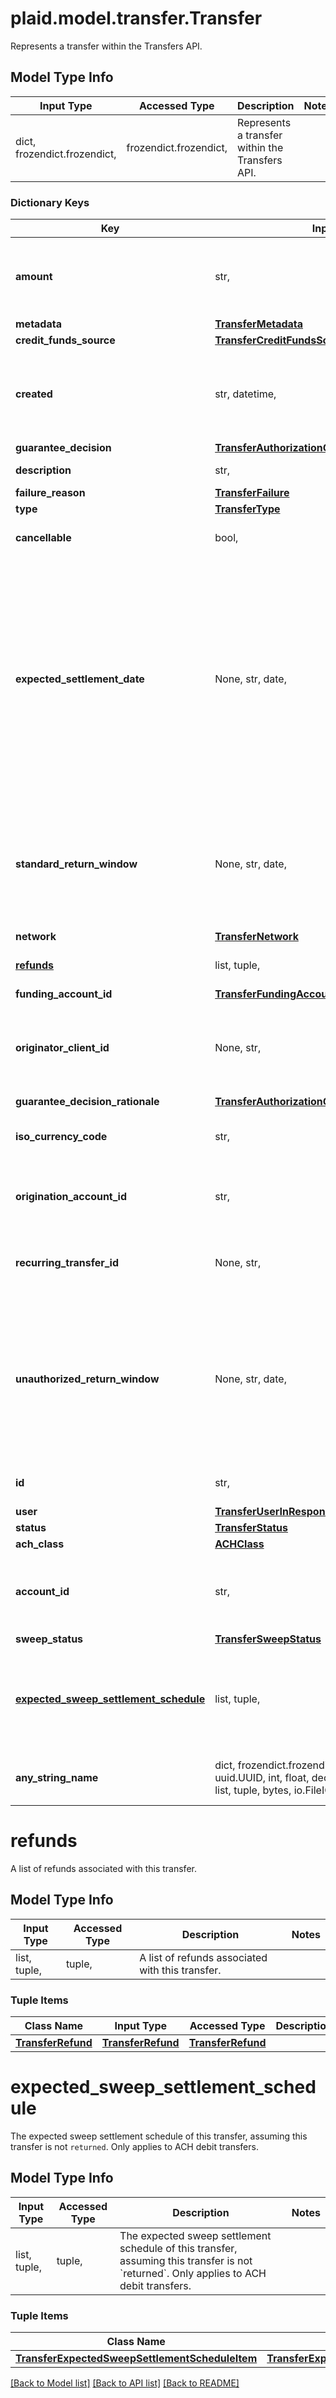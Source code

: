 # plaid.model.transfer.Transfer

Represents a transfer within the Transfers API.

## Model Type Info
Input Type | Accessed Type | Description | Notes
------------ | ------------- | ------------- | -------------
dict, frozendict.frozendict,  | frozendict.frozendict,  | Represents a transfer within the Transfers API. | 

### Dictionary Keys
Key | Input Type | Accessed Type | Description | Notes
------------ | ------------- | ------------- | ------------- | -------------
**amount** | str,  | str,  | The amount of the transfer (decimal string with two digits of precision e.g. \&quot;10.00\&quot;). | 
**metadata** | [**TransferMetadata**](TransferMetadata.md) | [**TransferMetadata**](TransferMetadata.md) |  | 
**credit_funds_source** | [**TransferCreditFundsSource**](TransferCreditFundsSource.md) | [**TransferCreditFundsSource**](TransferCreditFundsSource.md) |  | 
**created** | str, datetime,  | str,  | The datetime when this transfer was created. This will be of the form &#x60;2006-01-02T15:04:05Z&#x60; | value must conform to RFC-3339 date-time
**guarantee_decision** | [**TransferAuthorizationGuaranteeDecision**](TransferAuthorizationGuaranteeDecision.md) | [**TransferAuthorizationGuaranteeDecision**](TransferAuthorizationGuaranteeDecision.md) |  | 
**description** | str,  | str,  | The description of the transfer. | 
**failure_reason** | [**TransferFailure**](TransferFailure.md) | [**TransferFailure**](TransferFailure.md) |  | 
**type** | [**TransferType**](TransferType.md) | [**TransferType**](TransferType.md) |  | 
**cancellable** | bool,  | BoolClass,  | When &#x60;true&#x60;, you can still cancel this transfer. | 
**expected_settlement_date** | None, str, date,  | NoneClass, str,  | The expected date when the full amount of the transfer settles at the consumers’ account, if the transfer is credit; or at the customer&#x27;s business checking account, if the transfer is debit. Only set for ACH transfers and is null for non-ACH transfers. Only set for ACH transfers. This will be of the form YYYY-MM-DD. | value must conform to RFC-3339 full-date YYYY-MM-DD
**standard_return_window** | None, str, date,  | NoneClass, str,  | The date 3 business days from settlement date indicating the following ACH returns can no longer happen: R01, R02, R03, R29. This will be of the form YYYY-MM-DD. | value must conform to RFC-3339 full-date YYYY-MM-DD
**network** | [**TransferNetwork**](TransferNetwork.md) | [**TransferNetwork**](TransferNetwork.md) |  | 
**[refunds](#refunds)** | list, tuple,  | tuple,  | A list of refunds associated with this transfer. | 
**funding_account_id** | [**TransferFundingAccountIDResponseNullable**](TransferFundingAccountIDResponseNullable.md) | [**TransferFundingAccountIDResponseNullable**](TransferFundingAccountIDResponseNullable.md) |  | 
**originator_client_id** | None, str,  | NoneClass, str,  | The Plaid client ID that is the originator of this transfer. Only present if created on behalf of another client as a third-party sender (TPS). | 
**guarantee_decision_rationale** | [**TransferAuthorizationGuaranteeDecisionRationale**](TransferAuthorizationGuaranteeDecisionRationale.md) | [**TransferAuthorizationGuaranteeDecisionRationale**](TransferAuthorizationGuaranteeDecisionRationale.md) |  | 
**iso_currency_code** | str,  | str,  | The currency of the transfer amount, e.g. \&quot;USD\&quot; | 
**origination_account_id** | str,  | str,  | Plaid’s unique identifier for the origination account that was used for this transfer. | 
**recurring_transfer_id** | None, str,  | NoneClass, str,  | The id of the recurring transfer if this transfer belongs to a recurring transfer. | 
**unauthorized_return_window** | None, str, date,  | NoneClass, str,  | The date 61 business days from settlement date indicating the following ACH returns can no longer happen: R05, R07, R10, R11, R51, R33, R37, R38, R51, R52, R53. This will be of the form YYYY-MM-DD. | value must conform to RFC-3339 full-date YYYY-MM-DD
**id** | str,  | str,  | Plaid’s unique identifier for a transfer. | 
**user** | [**TransferUserInResponse**](TransferUserInResponse.md) | [**TransferUserInResponse**](TransferUserInResponse.md) |  | 
**status** | [**TransferStatus**](TransferStatus.md) | [**TransferStatus**](TransferStatus.md) |  | 
**ach_class** | [**ACHClass**](ACHClass.md) | [**ACHClass**](ACHClass.md) |  | [optional] 
**account_id** | str,  | str,  | The Plaid &#x60;account_id&#x60; corresponding to the end-user account that will be debited or credited. | [optional] 
**sweep_status** | [**TransferSweepStatus**](TransferSweepStatus.md) | [**TransferSweepStatus**](TransferSweepStatus.md) |  | [optional] 
**[expected_sweep_settlement_schedule](#expected_sweep_settlement_schedule)** | list, tuple,  | tuple,  | The expected sweep settlement schedule of this transfer, assuming this transfer is not &#x60;returned&#x60;. Only applies to ACH debit transfers. | [optional] 
**any_string_name** | dict, frozendict.frozendict, str, date, datetime, uuid.UUID, int, float, decimal.Decimal, bool, None, list, tuple, bytes, io.FileIO, io.BufferedReader,  | frozendict.frozendict, str, decimal.Decimal, BoolClass, NoneClass, tuple, bytes, FileIO | any string name can be used but the value must be the correct type | [optional]

# refunds

A list of refunds associated with this transfer.

## Model Type Info
Input Type | Accessed Type | Description | Notes
------------ | ------------- | ------------- | -------------
list, tuple,  | tuple,  | A list of refunds associated with this transfer. | 

### Tuple Items
Class Name | Input Type | Accessed Type | Description | Notes
------------- | ------------- | ------------- | ------------- | -------------
[**TransferRefund**](TransferRefund.md) | [**TransferRefund**](TransferRefund.md) | [**TransferRefund**](TransferRefund.md) |  | 

# expected_sweep_settlement_schedule

The expected sweep settlement schedule of this transfer, assuming this transfer is not `returned`. Only applies to ACH debit transfers.

## Model Type Info
Input Type | Accessed Type | Description | Notes
------------ | ------------- | ------------- | -------------
list, tuple,  | tuple,  | The expected sweep settlement schedule of this transfer, assuming this transfer is not &#x60;returned&#x60;. Only applies to ACH debit transfers. | 

### Tuple Items
Class Name | Input Type | Accessed Type | Description | Notes
------------- | ------------- | ------------- | ------------- | -------------
[**TransferExpectedSweepSettlementScheduleItem**](TransferExpectedSweepSettlementScheduleItem.md) | [**TransferExpectedSweepSettlementScheduleItem**](TransferExpectedSweepSettlementScheduleItem.md) | [**TransferExpectedSweepSettlementScheduleItem**](TransferExpectedSweepSettlementScheduleItem.md) |  | 

[[Back to Model list]](../../README.md#documentation-for-models) [[Back to API list]](../../README.md#documentation-for-api-endpoints) [[Back to README]](../../README.md)

